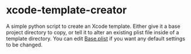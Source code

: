 # xcode-template-creator

A simple python script to create an Xcode template. Either give it a base project directory to copy, or tell it to alter an existing plist file inside of a template directory. You can edit [Base.plist](https://github.com/Will-Scheirey/xcode-template-creator/blob/main/Base.plist) if you want any default settings to be changed.
